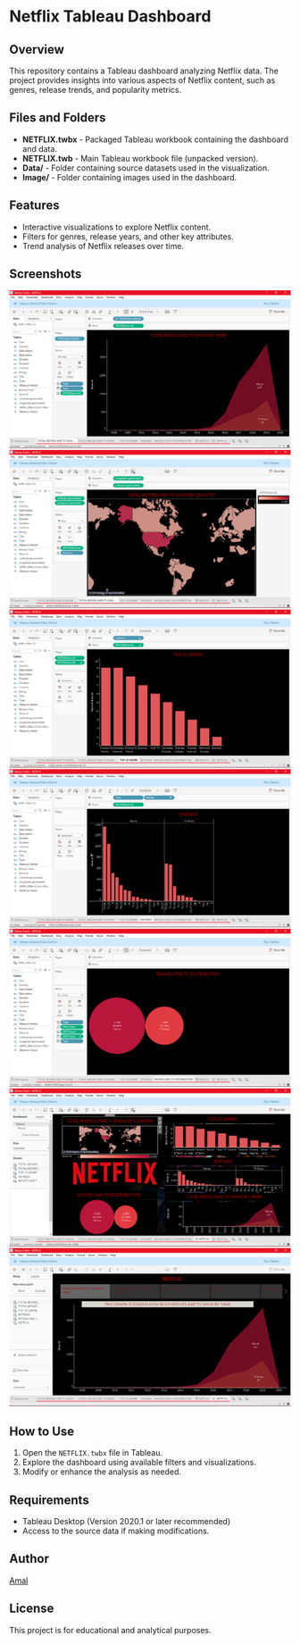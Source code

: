 
# Netflix Tableau Dashboard

## Overview
This repository contains a Tableau dashboard analyzing Netflix data. The project provides insights into various aspects of Netflix content, such as genres, release trends, and popularity metrics.

## Files and Folders
- **NETFLIX.twbx** - Packaged Tableau workbook containing the dashboard and data.
- **NETFLIX.twb** - Main Tableau workbook file (unpacked version).
- **Data/** - Folder containing source datasets used in the visualization.
- **Image/** - Folder containing images used in the dashboard.

## Features
- Interactive visualizations to explore Netflix content.
- Filters for genres, release years, and other key attributes.
- Trend analysis of Netflix releases over time.
  
## Screenshots

![](https://github.com/amal1310/netflix-tablue-project-/blob/main/Screenshot%20(4).png)
![](https://github.com/amal1310/netflix-tablue-project-/blob/main/Screenshot%20(5).png)
![](https://github.com/amal1310/netflix-tablue-project-/blob/main/Screenshot%20(6).png)
![](https://github.com/amal1310/netflix-tablue-project-/blob/main/Screenshot%20(7).png)
![](https://github.com/amal1310/netflix-tablue-project-/blob/main/Screenshot%20(8).png)
![](https://github.com/amal1310/netflix-tablue-project-/blob/main/Screenshot%20(9).png)
![](https://github.com/amal1310/netflix-tablue-project-/blob/main/Screenshot%20(10).png)

## How to Use
1. Open the `NETFLIX.twbx` file in Tableau.
2. Explore the dashboard using available filters and visualizations.
3. Modify or enhance the analysis as needed.

## Requirements
- Tableau Desktop (Version 2020.1 or later recommended)
- Access to the source data if making modifications.

## Author
[Amal](https://github.com/amal1310)

## License
This project is for educational and analytical purposes.

